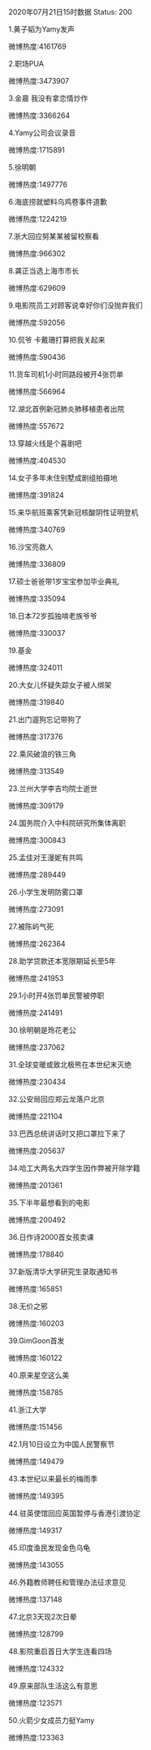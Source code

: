 2020年07月21日15时数据
Status: 200

1.黄子韬为Yamy发声

微博热度:4161769

2.职场PUA

微博热度:3473907

3.金晨 我没有拿恋情炒作

微博热度:3366264

4.Yamy公司会议录音

微博热度:1715891

5.徐明朝

微博热度:1497776

6.海底捞就塑料乌鸡卷事件道歉

微博热度:1224219

7.浙大回应努某某被留校察看

微博热度:966302

8.龚正当选上海市市长

微博热度:629609

9.电影院员工对顾客说幸好你们没抛弃我们

微博热度:592056

10.侃爷 卡戴珊打算把我关起来

微博热度:590436

11.货车司机1小时同路段被开4张罚单

微博热度:566964

12.湖北首例新冠肺炎肺移植患者出院

微博热度:557672

13.穿越火线是个喜剧吧

微博热度:404530

14.女子多年未住别墅成剧组拍摄地

微博热度:391824

15.来华航班乘客凭新冠核酸阴性证明登机

微博热度:340769

16.沙宝亮救人

微博热度:336809

17.硕士爸爸带1岁宝宝参加毕业典礼

微博热度:335094

18.日本72岁孤独啃老族爷爷

微博热度:330037

19.基金

微博热度:324011

20.大女儿怀疑失踪女子被人绑架

微博热度:319840

21.出门遛狗忘记带狗了

微博热度:317376

22.乘风破浪的铁三角

微博热度:313549

23.兰州大学李吉均院士逝世

微博热度:309179

24.国务院介入中科院研究所集体离职

微博热度:300843

25.孟佳对王漫妮有共鸣

微博热度:289449

26.小学生发明防雾口罩

微博热度:273091

27.被陈屿气死

微博热度:262364

28.助学贷款还本宽限期延长至5年

微博热度:241953

29.1小时开4张罚单民警被停职

微博热度:241491

30.徐明朝是玲花老公

微博热度:237062

31.全球变暖或致北极熊在本世纪末灭绝

微博热度:230434

32.公安局回应郑云龙落户北京

微博热度:221104

33.巴西总统讲话时又把口罩拉下来了

微博热度:205637

34.哈工大两名大四学生因作弊被开除学籍

微博热度:201361

35.下半年最想看到的电影

微博热度:200492

36.日作诗2000首女孩卖课

微博热度:178840

37.新版清华大学研究生录取通知书

微博热度:165851

38.无价之邪

微博热度:160203

39.GimGoon首发

微博热度:160122

40.原来星空这么美

微博热度:158785

41.浙江大学

微博热度:151456

42.1月10日设立为中国人民警察节

微博热度:149479

43.本世纪以来最长的梅雨季

微博热度:149395

44.驻英使馆回应英国暂停与香港引渡协定

微博热度:149317

45.印度渔民发现金色乌龟

微博热度:143055

46.外籍教师聘任和管理办法征求意见

微博热度:137148

47.北京3天现2次日晕

微博热度:128799

48.影院重启首日大学生连看四场

微博热度:124332

49.原来部队生活这么有意思

微博热度:123571

50.火箭少女成员力挺Yamy

微博热度:123363

